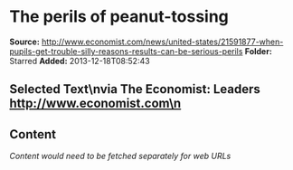 # The perils of peanut-tossing

**Source:** http://www.economist.com/news/united-states/21591877-when-pupils-get-trouble-silly-reasons-results-can-be-serious-perils
**Folder:** Starred
**Added:** 2013-12-18T08:52:43


## Selected Text\nvia The Economist: Leaders http://www.economist.com\n

## Content
*Content would need to be fetched separately for web URLs*
